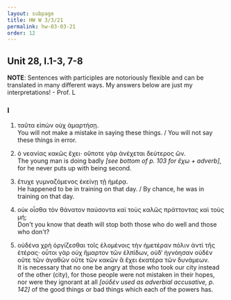 ```yaml
---
layout: subpage
title: HW W 3/3/21
permalink: hw-03-03-21
order: 12
---
```


## Unit 28, I.1-3, 7-8

**NOTE**: Sentences with participles are notoriously flexible and can be translated in many different ways. My answers below are just my interpretations! - Prof. L

### I

1. ταῦτα εἰπὼν οὐχ ἁμαρτήσῃ.  
You will not make a mistake in saying these things. / You will not say these things in error.

2. ὁ νεανίας κακῶς ἔχει· οὔποτε γὰρ ἀνέχεται δεύτερος ὤν.  
The young man is doing badly *[see bottom of p. 103 for ἔχω + adverb]*, for he never puts up with being second.

3. ἔτυχε γυμναζόμενος ἐκείνῃ τῇ ἡμέρᾳ.  
He happened to be in training on that day. / By chance, he was in training on that day.

7. οὐκ οἶσθα τὸν θάνατον παύσοντα καὶ τοὺς καλῶς πράττοντας καὶ τοὺς μή;  
Don't you know that death will stop both those who do well and those who don't?

8. οὐδένα χρὴ ὀργίζεσθαι τοῖς ἑλομένοις τὴν ἡμετέραν πόλιν ἀντὶ τῆς ἑτέρας· οὗτοι γὰρ οὐχ ἥμαρτον τῶν ἐλπίδων, οὐδ‘ ἠγνόησαν οὐδὲν οὔτε τῶν ἀγαθῶν οὔτε τῶν κακῶν ἃ ἔχει ἑκατέρα τῶν δυνάμεων.  
It is necessary that no one be angry at those who took our city instead of the other (city), for those people were not mistaken in their hopes, nor were they ignorant at all *[οὐδέν used as adverbial accusative, p. 142]* of the good things or bad things which each of the powers has.
